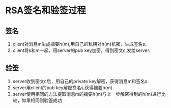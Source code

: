 
# RSA签名和验签过程

## 签名
1. client对消息m生成摘要h(m),用自己的私钥对h(m)机密，生成签名s.
2. client将s和m一起，用server的pub key加密，得到密文c,发给server.

## 验签
1. server收到密文c后，用自己的private key解密，获得消息m和签名s.
2. server用client的pub key解密签名s,获得摘要h(m).
3. server使用相同的方法提取消息m的摘要h(m)与上一步解密得到的h(m)进行比较，如果相同则验签成功